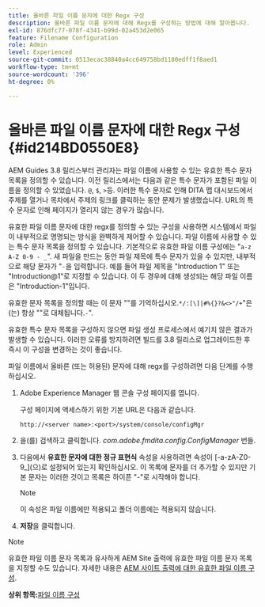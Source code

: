 ```yaml
---
title: 올바른 파일 이름 문자에 대한 Regx 구성
description: 올바른 파일 이름 문자에 대해 Regx를 구성하는 방법에 대해 알아봅니다.
exl-id: 876dfc77-078f-4341-b99d-02a453d2e065
feature: Filename Configuration
role: Admin
level: Experienced
source-git-commit: 0513ecac38840a4cc649758bd1180edff1f8aed1
workflow-type: tm+mt
source-wordcount: '396'
ht-degree: 0%

---
```


# 올바른 파일 이름 문자에 대한 Regx 구성 {#id214BD0550E8}

AEM Guides 3.8 릴리스부터 관리자는 파일 이름에 사용할 수 있는 유효한 특수 문자 목록을 정의할 수 있습니다. 이전 릴리스에서는 다음과 같은 특수 문자가 포함된 파일 이름을 정의할 수 있었습니다. `@`, `$`, `>`등. 이러한 특수 문자로 인해 DITA 맵 대시보드에서 주제를 열거나 목차에서 주제의 링크를 클릭하는 동안 문제가 발생했습니다. URL의 특수 문자로 인해 페이지가 열리지 않는 경우가 많습니다.

유효한 파일 이름 문자에 대한 regx를 정의할 수 있는 구성을 사용하면 시스템에서 파일이 내부적으로 명명되는 방식을 완벽하게 제어할 수 있습니다. 파일 이름에 사용할 수 있는 특수 문자 목록을 정의할 수 있습니다. 기본적으로 유효한 파일 이름 구성에는 &quot;`a-z A-Z 0-9 - _`&quot;. 새 파일을 만드는 동안 파일 제목에 특수 문자가 있을 수 있지만, 내부적으로 해당 문자가 &quot;`-`을 입력합니다. 예를 들어 파일 제목을 &quot;Introduction 1&quot; 또는 &quot;Introduction@1&quot;로 지정할 수 있습니다. 이 두 경우에 대해 생성되는 해당 파일 이름은 &quot;Introduction-1&quot;입니다.

유효한 문자 목록을 정의할 때는 이 문자 &quot;&quot;를 기억하십시오.`*/:[\]|#%{}?&<>"/+`&quot;은(는) 항상 &quot;&quot;로 대체됩니다.`-`&quot;.

유효한 특수 문자 목록을 구성하지 않으면 파일 생성 프로세스에서 예기치 않은 결과가 발생할 수 있습니다. 이러한 오류를 방지하려면 빌드를 3.8 릴리스로 업그레이드한 후 즉시 이 구성을 변경하는 것이 좋습니다.

파일 이름에서 올바른 \(또는 허용된\) 문자에 대해 regx를 구성하려면 다음 단계를 수행하십시오.

1. Adobe Experience Manager 웹 콘솔 구성 페이지를 엽니다.

   구성 페이지에 액세스하기 위한 기본 URL은 다음과 같습니다.

   ```http
   http://<server name>:<port>/system/console/configMgr
   ```

1. 을(를) 검색하고 클릭합니다. *com.adobe.fmdita.config.ConfigManager* 번들.

1. 다음에서 **유효한 문자에 대한 정규 표현식** 속성을 사용하려면 속성이 \[-a-zA-Z0-9\_\](으)로 설정되어 있는지 확인하십시오. 이 목록에 문자를 더 추가할 수 있지만 기본 문자는 이러한 것이고 목록은 하이픈 &quot;-&quot;로 시작해야 합니다.

   >[!NOTE]
   >
   > 이 속성은 파일 이름에만 적용되고 폴더 이름에는 적용되지 않습니다.

1. **저장**&#x200B;을 클릭합니다.


>[!NOTE]
>
> 유효한 파일 이름 문자 목록과 유사하게 AEM Site 출력에 유효한 파일 이름 문자 목록을 지정할 수도 있습니다. 자세한 내용은 [AEM 사이트 출력에 대한 유효한 파일 이름 구성](conf-file-names-valid-regx-aem-site-output.md#).

**상위 항목:**[&#x200B;파일 이름 구성](conf-file-names.md)
